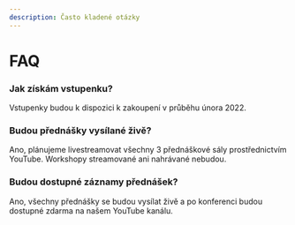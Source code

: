 ```yaml
---
description: Často kladené otázky
---
```


# FAQ

### Jak získám vstupenku?

Vstupenky budou k dispozici k zakoupení v průběhu února 2022.

### Budou přednášky vysílané živě?

Ano, plánujeme livestreamovat všechny 3 přednáškové sály prostřednictvím YouTube. Workshopy streamované ani nahrávané nebudou.

### Budou dostupné záznamy přednášek?

Ano, všechny přednášky se budou vysílat živě a po konferenci budou dostupné zdarma na našem YouTube kanálu.

